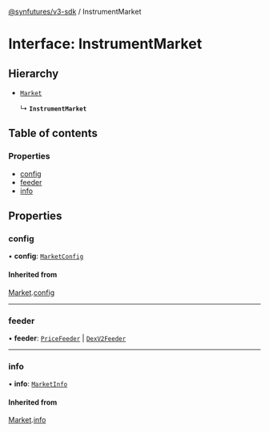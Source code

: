 [@synfutures/v3-sdk](../README.md) / InstrumentMarket

# Interface: InstrumentMarket

## Hierarchy

- [`Market`](Market.md)

  ↳ **`InstrumentMarket`**

## Table of contents

### Properties

- [config](InstrumentMarket.md#config)
- [feeder](InstrumentMarket.md#feeder)
- [info](InstrumentMarket.md#info)

## Properties

### config

• **config**: [`MarketConfig`](MarketConfig.md)

#### Inherited from

[Market](Market.md).[config](Market.md#config)

___

### feeder

• **feeder**: [`PriceFeeder`](PriceFeeder.md) \| [`DexV2Feeder`](DexV2Feeder.md)

___

### info

• **info**: [`MarketInfo`](MarketInfo.md)

#### Inherited from

[Market](Market.md).[info](Market.md#info)
